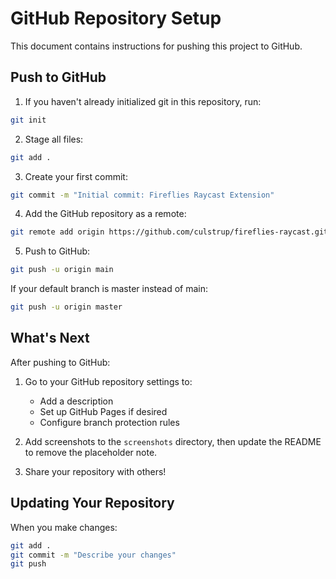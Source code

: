 # GitHub Repository Setup

This document contains instructions for pushing this project to GitHub.

## Push to GitHub

1. If you haven't already initialized git in this repository, run:

```bash
git init
```

2. Stage all files:

```bash
git add .
```

3. Create your first commit:

```bash
git commit -m "Initial commit: Fireflies Raycast Extension"
```

4. Add the GitHub repository as a remote:

```bash
git remote add origin https://github.com/culstrup/fireflies-raycast.git
```

5. Push to GitHub:

```bash
git push -u origin main
```

If your default branch is master instead of main:

```bash
git push -u origin master
```

## What's Next

After pushing to GitHub:

1. Go to your GitHub repository settings to:
   - Add a description
   - Set up GitHub Pages if desired
   - Configure branch protection rules
   
2. Add screenshots to the `screenshots` directory, then update the README to remove the placeholder note.

3. Share your repository with others!

## Updating Your Repository

When you make changes:

```bash
git add .
git commit -m "Describe your changes"
git push
```